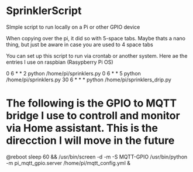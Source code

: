 # SprinklerScript
SImple script to run locally on a Pi or other GPIO device


When copying over the pi, it did so with 5-space tabs. Maybe thats a nano thing, but just be aware in case you are used to 4 space tabs

You can set up this script to run via crontab or another system. Here ae the entries I use on raspbian (Rasypberry Pi OS)

0 6 * * 2 python /home/pi/sprinklers.py
0 6 * * 5 python /home/pi/sprinklers.py
30 6 * * * python /home/pi/sprinklers_drip.py

# The following is the GPIO to MQTT bridge I use to controll and monitor via Home assistant. This is the direcction I will move in the future
@reboot sleep 60 && /usr/bin/screen -d -m -S MQTT-GPIO /usr/bin/python -m pi_mqtt_gpio.server /home/pi/mqtt_config.yml &
